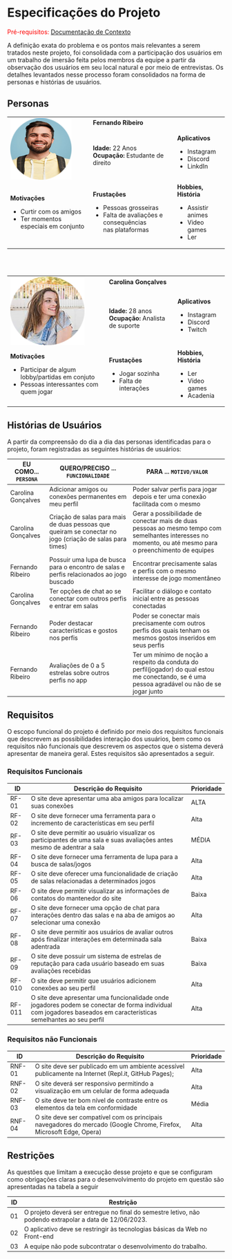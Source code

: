 # Especificações do Projeto

<span style="color:red">Pré-requisitos: <a href="1-Documentação de Contexto.md"> Documentação de Contexto</a></span>

A definição exata do problema e os pontos mais relevantes a serem tratados neste projeto, foi consolidada com a participação dos usuários em um trabalho de imersão feita pelos membros da equipe a partir da observação dos usuários em seu local natural e por meio de entrevistas. Os detalhes levantados nesse processo foram consolidados na forma de personas e histórias de usuários.

## Personas

<table>
	<tr>
		<td rowspan="2"><img src="img/Foto1.png" width=80% height=80% alt="persona1"></td>
		<td colspan="2"><strong>Fernando Ribeiro</strong></td>
	</tr>
	<tr>
		<td><strong>Idade: </strong>22 Anos<br><strong>Ocupação: </strong>Estudante de direito</td>
		<td>
			<strong>Aplicativos</strong>
			<ul>
				<li>Instagram</li>
				<li>Discord</li>
				<li>LinkdIn</li>
			</ul>
		</td>
	</tr>
	<tr>
		<td>
			<strong>Motivações</strong>
			<ul>
				<li>Curtir com os amigos</li>
				<li>Ter momentos especiais em conjunto</li>
			</ul>
		</td>
		<td>
			<strong>Frustações</strong>
			<ul>
				<li>Pessoas grosseiras</li>
				<li>Falta de avaliações e consequências<br> nas  plataformas</li>
			</ul>
		</td>
		<td>
			<strong>Hobbies, História</strong>
			<ul>
				<li>Assistir animes</li>
				<li>Video games</li>
				<li>Ler</li>
			</ul>
		</td>
	</tr>
</table>

<br><br>

<table>
	<tr>
		<td rowspan="2"><img src="img/Foto2.png" width=80% height=80% alt="persona2"></td>
		<td colspan="2"><strong>Carolina Gonçalves</strong></td>
	</tr>
	<tr>
		<td><strong>Idade: </strong>28 anos<br><strong>Ocupação: </strong>Analista de suporte</td>
		<td>
			<strong>Aplicativos</strong>
			<ul>
				<li>Instagram</li>
				<li>Discord</li>
				<li>Twitch</li>
			</ul>
		</td>
	</tr>
	<tr>
		<td>
			<strong>Motivações</strong>
			<ul>
				<li>Participar de algum lobby/partidas em conjuto</li>
				<li>Pessoas interessantes com quem jogar</li>
			</ul>
		</td>
		<td>
			<strong>Frustações</strong>
			<ul>
				<li>Jogar sozinha</li>
				<li>Falta de interações</li>
			</ul>
		</td>
		<td>
			<strong>Hobbies, História</strong>
			<ul>
				<li>Ler</li>
				<li>Video games</li>
				<li>Acadenia</li>
			</ul>
		</td>
	</tr>
</table>


## Histórias de Usuários

A partir da compreensão do dia a dia das personas identificadas para o projeto, foram registradas as seguintes histórias de usuários:

|EU COMO... `PERSONA`| QUERO/PRECISO ... `FUNCIONALIDADE`                      |PARA ... `MOTIVO/VALOR`                                                          |
|--------------------|---------------------------------------------------------|---------------------------------------------------------------------------------|
|Carolina Gonçalves  | Adicionar amigos ou conexões permanentes em meu perfil  | Poder salvar perfis para jogar depois e ter uma conexão facilitada com o mesmo  |
|Carolina Gonçalves  | Criação de salas para mais de duas pessoas que queiram se conectar no jogo (criação de salas para times) | Gerar a possibilidade de conectar mais de duas pessoas ao mesmo tempo com semelhantes interesses no momento, ou até mesmo para o preenchimento de equipes  |
|Fernando Ribeiro    | Possuir uma lupa de busca para o encontro de salas e perfis relacionados ao jogo buscado | Encontrar precisamente salas e perfis com o mesmo interesse de jogo momentâneo  |
|Carolina Gonçalves  | Ter opções de chat ao se conectar com outros perfis e entrar em salas  | Facilitar o diálogo e contato inicial entre as pessoas conectadas |
|Fernando Ribeiro    | Poder destacar características e gostos nos perfis  | Poder se conectar mais precisamente com outros perfis dos quais tenham os mesmos gostos inseridos em seus perfis  |
|Fernando Ribeiro    | Avaliações de 0 a 5 estrelas sobre outros perfis no app  | Ter um mínimo de noção a respeito da conduta do perfil(jogador) do qual estou me conectando, se é uma pessoa agradável ou não de se jogar junto |


## Requisitos

O escopo funcional do projeto é definido por meio dos requisitos funcionais que descrevem as possibilidades interação dos usuários, bem como os requisitos não funcionais que descrevem os aspectos que o sistema deverá apresentar de maneira geral. Estes requisitos são apresentados a seguir.

### Requisitos Funcionais

|ID    | Descrição do Requisito  | Prioridade |
|------|-----------------------------------------|----|
|RF-01 | O site deve apresentar uma aba amigos para localizar suas conexões  | ALTA | 
|RF-02 | O site deve fornecer uma ferramenta para o incremento de características em seu perfil    | Alta |
|RF-03 | O site deve permitir ao usuário visualizar os participantes de uma sala e suas avaliações antes mesmo de adentrar a sala    | MÉDIA |
|RF-04 | O site deve fornecer uma ferramenta de lupa para a busca de salas/jogos   | Alta |
|RF-05 | O site deve oferecer uma funcionalidade de criação de salas relacionadas a determinados jogos   | Alta |
|RF-06 | O site deve permitir visualizar as informações de contatos do mantenedor do site   | Baixa |
|RF-07 | O site deve fornecer uma opção de chat para interações dentro das salas e na aba de amigos ao selecionar uma conexão    | Alta |
|RF-08 | O site deve permitir aos usuários de avaliar outros após finalizar interações em determinada sala adentrada   | Baixa |
|RF-09 | O site deve possuir um sistema de estrelas de reputação para cada usuário baseado em suas avaliações recebidas   | Baixa |
|RF-010| O site deve permitir que usuários adicionem conexões ao seu perfil   | Alta |
|RF-011| O site deve apresentar uma funcionalidade onde jogadores podem se conectar de forma individual com jogadores baseados em características semelhantes ao seu perfil | Alta |



### Requisitos não Funcionais

|ID     | Descrição do Requisito  |Prioridade |
|-------|-------------------------|----|
|RNF-01| O site deve ser publicado em um ambiente acessível publicamente na Internet (Repl.it, GitHub Pages); | Alta | 
|RNF-02| O site deverá ser responsivo permitindo a visualização em um celular de forma adequada |  Alta |
|RNF-03| O site deve ter bom nível de contraste entre os elementos da tela em conformidade |  Média |
|RNF-04| O site deve ser compatível com os principais navegadores do mercado (Google Chrome, Firefox, Microsoft Edge, Opera)  |  Alta |


## Restrições

As questões que limitam a execução desse projeto e que se configuram como obrigações claras para o desenvolvimento do projeto em questão são apresentadas na tabela a seguir

|ID| Restrição                                             |
|--|-------------------------------------------------------|
|01| O projeto deverá ser entregue no final do semestre letivo, não podendo extrapolar a data de 12/06/2023.  |
|02| O aplicativo deve se restringir às tecnologias básicas da Web no Front-end  |
|03| A equipe não pode subcontratar o desenvolvimento do trabalho.  |
